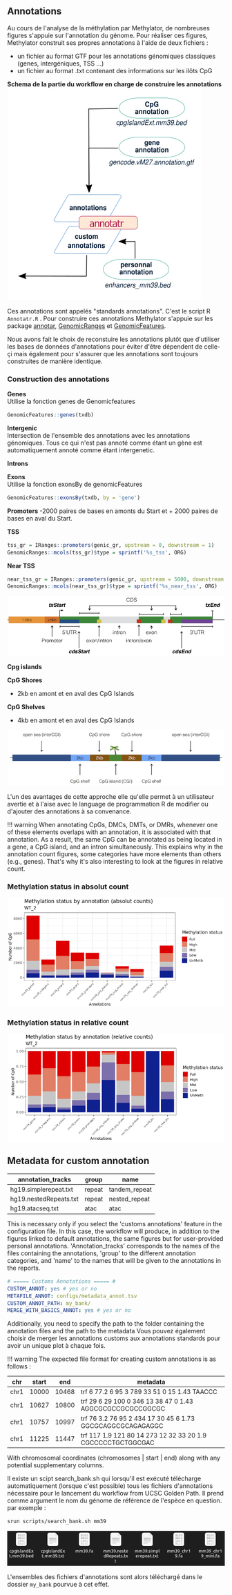 
## Annotations

Au cours de l'analyse de la méthylation par Methylator, de nombreuses figures s'appuie sur l'annotation du génome. 
Pour réaliser ces figures, Methylator construit ses propres annotations à l'aide de deux fichiers :    
- un fichier au format GTF pour les annotations génomiques classiques (genes, intergéniques, TSS ...)    
- un fichier au format .txt contenant des informations sur les ilôts CpG

**Schema de la partie du workflow en charge de construire les annotations**
![annotations_scheme](img/part_annotation_workflow.png)

Ces annotations sont appelés "standards annotations". C'est le script R `Annotatr.R` . 
Pour construire ces annotations Methylator s'appuie sur les package
[annotar](https://www.bioconductor.org/packages/devel/bioc/vignettes/annotatr/inst/doc/annotatr-vignette.html), 
[GenomicRanges](https://bioconductor.org/packages/release/bioc/vignettes/GenomicRanges/inst/doc/GenomicRangesIntroduction.html)
et [GenomicFeatures](https://kasperdanielhansen.github.io/genbioconductor/html/GenomicFeatures.html). 

Nous avons fait le choix de reconstuire les annotations plutôt que d'utiliser les bases de données d'annotations pour
éviter d'être dépendent de celle-çi mais également pour s'assurer que les annotations sont toujours construites de manière identique. 

### Construction des annotations 

**Genes**    
Utilise la fonction genes de Genomicfeatures
```R
GenomicFeatures::genes(txdb)
```


**Intergenic**   
Intersection de l'ensemble des annotations avec les annotations génomiques.
Tous ce qui n'est pas annoté comme étant un gène est automatiquement annoté comme étant intergenetic. 

**Introns**    


**Exons**    
Utilise la fonction exonsBy de genomicFeatures
```R
GenomicFeatures::exonsBy(txdb, by = 'gene')
```   

**Promoters**
-2000 paires de bases en amonts du Start et + 2000 paires de bases en aval du Start.    

**TSS**
```R
tss_gr = IRanges::promoters(genic_gr, upstream = 0, downstream = 1)
GenomicRanges::mcols(tss_gr)$type = sprintf('%s_tss', ORG)
``` 
**Near TSS**
```R
near_tss_gr = IRanges::promoters(genic_gr, upstream = 5000, downstream = 500)
GenomicRanges::mcols(near_tss_gr)$type = sprintf('%s_near_tss', ORG)
``` 

![genes](img/gene.jpeg)


**Cpg islands**    

**CpG Shores**    
+ 2kb en amont et en aval des  CpG Islands

**CpG Shelves**    
+ 4kb en amont et en aval des CpG Islands


![cpg](img/cpg_annot.jpeg)


L'un des avantages de cette approche elle qu'elle permet à un utilisateur avertie et à l'aise avec le language de programmation R de modifier ou d'ajouter des annotations à sa convenance. 

!!! warning
    When annotating CpGs, DMCs, DMTs, or DMRs, whenever one of these elements overlaps with an annotation, it is associated with that annotation. As a result, the same CpG can be annotated as being located in a gene, a CpG island, and an intron simultaneously. This explains why in the annotation count figures, some categories have more elements than others (e.g., genes). That's why it's also interesting to look at the figures in relative count.

### Methylation status in absolut count
![meth_stat_abs](img/methylation_status_absolut.png)

### Methylation status in relative count
![meth_stat_rel](img/methylation_status_relative.png)



## Metadata for custom annotation 

|    annotation_tracks   |  group |      name     | 
| ---------------------- | ------ | ------------- | 
| hg19.simplerepeat.txt  | repeat | tandem_repeat |
| hg19.nestedRepeats.txt | repeat | nested_repeat |
| hg19.atacseq.txt       |  atac  |      atac     |

This is necessary only if you select the 'customs annotations' feature in the configuration file. 
In this case, the workflow will produce, in addition to the figures linked to default annotations, 
the same figures but for user-provided personal annotations. 'Annotation_tracks' corresponds to 
the names of the files containing the annotations, 'group' to the different annotation categories, 
and 'name' to the names that will be given to the annotations in the reports.

``` yaml 
# ===== Customs Annotations ===== #
CUSTOM_ANNOT: yes # yes or no 
METAFILE_ANNOT: configs/metadata_annot.tsv
CUSTOM_ANNOT_PATH: my_bank/
MERGE_WITH_BASICS_ANNOT: yes # yes or no
```
Additionally, you need to specify the path to the folder containing the annotation files and the path to the metadata
Vous pouvez également choisir de merger les annotations customs aux annotations standards pour avoir un unique plot à chaque fois.

!!! warning
    The expected file format for creating custom annotations is as follows : 
    
|  chr | start |  end  |                                 metadata                                   |
| ---- | ----- | ----- | -------------------------------------------------------------------------- |
| chr1 | 10000 | 10468 | trf	6	77.2	6	95	3	789	33	51	0	15	1.43	TAACCC          | 
| chr1 | 10627 | 10800 | trf	29	6	29	100	0	346	13	38	47	0	1.43	AGGCGCGCCGCGCCGGCGC | 
| chr1 | 10757 | 10997 | trf	76	3.2	76	95	2	434	17	30	45	6	1.73	GGCGCAGGCGCAGAGAGGC | 
| chr1 | 11225 | 11447 | trf	117	1.9	121	80	14	273	12	32	33	20	1.9	CGCCCCCTGCTGGCGAC       | 

With chromosomal coordinates (chromosomes | start | end) along with any potential supplementary columns. 


Il existe un scipt search_bank.sh qui lorsqu'il est exécuté télécharge automatiquement (lorsque c'est possible) tous les fichiers d'annotations nécessaire pour le lancement du workflow from UCSC Golden Path. Il prend comme argument le nom du génome de référence de l'espèce en question. par exemple :  

``` sh
srun scripts/search_bank.sh mm39 
```
![search_banks](img/search_banks_example.png)

L'ensembles des fichiers d'annotations sont alors téléchargé dans le dossier  `my_bank`  pourvue à cet effet. 





